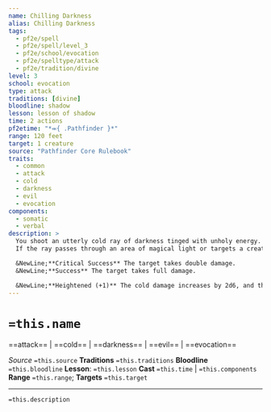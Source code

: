 ```yaml
---
name: Chilling Darkness
alias: Chilling Darkness
tags:
  - pf2e/spell
  - pf2e/spell/level_3
  - pf2e/school/evocation
  - pf2e/spelltype/attack
  - pf2e/tradition/divine
level: 3
school: evocation
type: attack
traditions: [divine]
bloodline: shadow
lesson: lesson of shadow
time: 2 actions
pf2etime: "*⬺{ .Pathfinder }*"
range: 120 feet
target: 1 creature
source: "Pathfinder Core Rulebook"
traits:
  - common
  - attack
  - cold
  - darkness
  - evil
  - evocation
components:
  - somatic
  - verbal
description: >
  You shoot an utterly cold ray of darkness tinged with unholy energy. Make a ranged spell attack against the target. You deal 5d6 cold damage, plus 5d6 evil damage if the target is a celestial.
  If the ray passes through an area of magical light or targets a creature affected by magical light, chilling darkness attempts to counteract the light. If you need to determine whether the ray passes through an area of light, draw a line between yourself and the spell's target.

  &NewLine;**Critical Success** The target takes double damage.
  &NewLine;**Success** The target takes full damage.

  &NewLine;**Heightened (+1)** The cold damage increases by 2d6, and the evil damage against celestials increases by 2d6.
---
```

# `=this.name`
==attack== | ==cold== | ==darkness== | ==evil== | ==evocation==

*Source* `=this.source`
**Traditions** `=this.traditions`
**Bloodline** `=this.bloodline`
**Lesson**: `=this.lesson`
**Cast** `=this.time` | `=this.components`
**Range** `=this.range`; **Targets** `=this.target`

***
`=this.description`